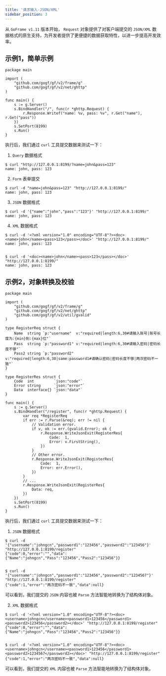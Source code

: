 ```yaml
---
title: '请求输入-JSON/XML'
sidebar_position: 3
---
```


从 `GoFrame v1.11` 版本开始， `Request` 对象提供了对客户端提交的 `JSON/XML` 数据格式的原生支持，为开发者提供了更便捷的数据获取特性，以进一步提高开发效率。

## 示例1，简单示例

```
package main

import (
	"github.com/gogf/gf/v2/frame/g"
	"github.com/gogf/gf/v2/net/ghttp"
)

func main() {
	s := g.Server()
	s.BindHandler("/", func(r *ghttp.Request) {
		r.Response.Writef("name: %v, pass: %v", r.Get("name"), r.Get("pass"))
	})
	s.SetPort(8199)
	s.Run()
}
```

执行后，我们通过 `curl` 工具提交数据来测试一下：

1. `Query` 数据格式









```
$ curl "http://127.0.0.1:8199/?name=john&pass=123"
name: john, pass: 123
```

2. `Form` 表单提交









```
$ curl -d "name=john&pass=123" "http://127.0.0.1:8199/"
name: john, pass: 123
```

3. `JSON` 数据格式









```
$ curl -d '{"name":"john","pass":"123"}' "http://127.0.0.1:8199/"
name: john, pass: 123
```

4. `XML` 数据格式









```
$ curl -d '<?xml version="1.0" encoding="UTF-8"?><doc><name>john</name><pass>123</pass></doc>' "http://127.0.0.1:8199/"
name: john, pass: 123


$ curl -d '<doc><name>john</name><pass>123</pass></doc>' "http://127.0.0.1:8199/"
name: john, pass: 123
```


## 示例2，对象转换及校验

```
package main

import (
	"github.com/gogf/gf/v2/frame/g"
	"github.com/gogf/gf/v2/net/ghttp"
	"github.com/gogf/gf/v2/util/gvalid"
)

type RegisterReq struct {
	Name  string `p:"username"  v:"required|length:6,30#请输入账号|账号长度为:{min}到:{max}位"`
	Pass  string `p:"password1" v:"required|length:6,30#请输入密码|密码长度不够"`
	Pass2 string `p:"password2" v:"required|length:6,30|same:password1#请确认密码|密码长度不够|两次密码不一致"`
}

type RegisterRes struct {
	Code  int         `json:"code"`
	Error string      `json:"error"`
	Data  interface{} `json:"data"`
}

func main() {
	s := g.Server()
	s.BindHandler("/register", func(r *ghttp.Request) {
		var req *RegisterReq
		if err := r.Parse(&req); err != nil {
			// Validation error.
			if v, ok := err.(gvalid.Error); ok {
				r.Response.WriteJsonExit(RegisterRes{
					Code:  1,
					Error: v.FirstString(),
				})
			}
			// Other error.
			r.Response.WriteJsonExit(RegisterRes{
				Code:  1,
				Error: err.Error(),
			})
		}
		// ...
		r.Response.WriteJsonExit(RegisterRes{
			Data: req,
		})
	})
	s.SetPort(8199)
	s.Run()
}
```

执行后，我们通过 `curl` 工具提交数据来测试一下：

1. `JSON` 数据格式









```
$ curl -d '{"username":"johngcn","password1":"123456","password2":"123456"}' "http://127.0.0.1:8199/register"
{"code":0,"error":"","data":{"Name":"johngcn","Pass":"123456","Pass2":"123456"}}


$ curl -d '{"username":"johngcn","password1":"123456","password2":"1234567"}' "http://127.0.0.1:8199/register"
{"code":1,"error":"两次密码不一致","data":null}
```





可以看到，我们提交的 `JSON` 内容也被 `Parse` 方法智能地转换为了结构体对象。

2. `XML` 数据格式









```
$ curl -d '<?xml version="1.0" encoding="UTF-8"?><doc><username>johngcn</username><password1>123456</password1><password2>123456</password2></doc>' "http://127.0.0.1:8199/register"
{"code":0,"error":"","data":{"Name":"johngcn","Pass":"123456","Pass2":"123456"}}


$ curl -d '<?xml version="1.0" encoding="UTF-8"?><doc><username>johngcn</username><password1>123456</password1><password2>1234567</password2></doc>' "http://127.0.0.1:8199/register"
{"code":1,"error":"两次密码不一致","data":null}
```





可以看到，我们提交的 `XML` 内容也被 `Parse` 方法智能地转换为了结构体对象。